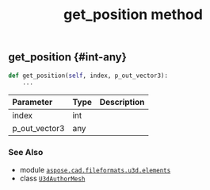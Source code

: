 ﻿---
title: get_position method
second_title: Aspose.CAD for Python via .NET API References
description: 
type: docs
weight: 70
url: /python-net/aspose.cad.fileformats.u3d.elements/u3dauthormesh/get_position/
is_root: false
---

## get_position {#int-any}





```python
def get_position(self, index, p_out_vector3):
    ...
```


| Parameter | Type | Description |
| :- | :- | :- |
| index | int |  |
| p_out_vector3 | any |  |



### See Also
* module [`aspose.cad.fileformats.u3d.elements`](../../)
* class [`U3dAuthorMesh`](/cad/python-net/aspose.cad.fileformats.u3d.elements/u3dauthormesh)
